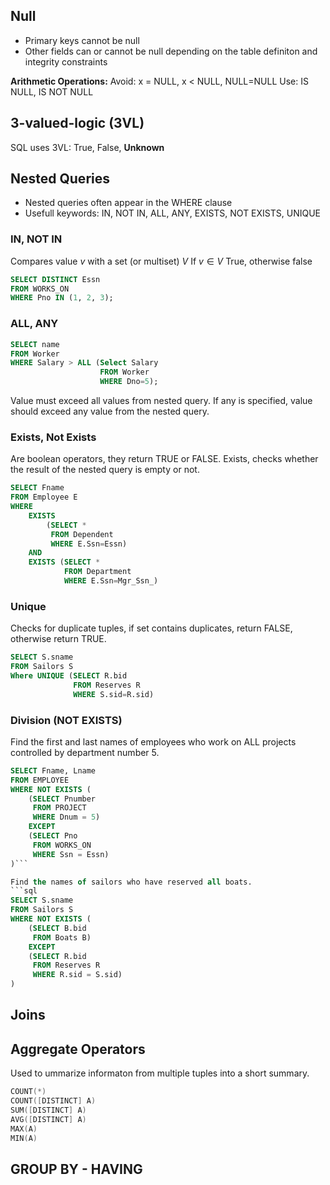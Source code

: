 ## Null
- Primary keys cannot be null
- Other fields can or cannot be null depending on the table definiton and integrity constraints

**Arithmetic Operations:**
Avoid: x = NULL, x < NULL, NULL=NULL
Use: IS NULL, IS NOT NULL

## 3-valued-logic (3VL)
SQL uses 3VL: True, False, **Unknown**

## Nested Queries
* Nested queries often appear in the WHERE clause
* Usefull keywords: IN, NOT IN, ALL, ANY, EXISTS, NOT EXISTS, UNIQUE

### IN, NOT IN
Compares value $v$ with a set (or multiset) $V$
If $v \in V$ True, otherwise false
```SQL
SELECT DISTINCT Essn
FROM WORKS_ON
WHERE Pno IN (1, 2, 3);
```

### ALL, ANY
```SQL
SELECT name
FROM Worker
WHERE Salary > ALL (Select Salary
				    FROM Worker
				    WHERE Dno=5);
```
Value must exceed all values from nested query.
If any is specified, value should exceed any value from the nested query.

### Exists, Not Exists
Are boolean operators, they return TRUE or FALSE.
Exists, checks whether the result of the nested query is empty or not.

```SQL
SELECT Fname
FROM Employee E
WHERE 
	EXISTS 
		(SELECT *
		 FROM Dependent
		 WHERE E.Ssn=Essn)
	AND 
	EXISTS (SELECT *
			FROM Department
			WHERE E.Ssn=Mgr_Ssn_)
```

### Unique
Checks for duplicate tuples, if set contains duplicates, return FALSE, otherwise return TRUE.
```sql
SELECT S.sname
FROM Sailors S
Where UNIQUE (SELECT R.bid
			  FROM Reserves R
			  WHERE S.sid=R.sid)
```
### Division (NOT EXISTS)
Find the first and last names of employees who work on ALL projects controlled by department number 5.
```sql
SELECT Fname, Lname
FROM EMPLOYEE
WHERE NOT EXISTS (
    (SELECT Pnumber 
     FROM PROJECT 
     WHERE Dnum = 5)
    EXCEPT 
    (SELECT Pno 
     FROM WORKS_ON 
     WHERE Ssn = Essn)
)```

Find the names of sailors who have reserved all boats.
```sql
SELECT S.sname
FROM Sailors S
WHERE NOT EXISTS (
    (SELECT B.bid
     FROM Boats B)
    EXCEPT 
    (SELECT R.bid
     FROM Reserves R
     WHERE R.sid = S.sid)
)
```
## Joins

## Aggregate Operators
Used to ummarize informaton from multiple tuples into a short summary.
```kotlin
COUNT(*)
COUNT([DISTINCT] A)
SUM([DISTINCT] A)
AVG([DISTINCT] A)
MAX(A)
MIN(A)
```

## GROUP BY - HAVING

